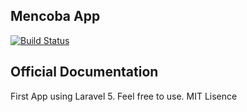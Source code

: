 ## Mencoba App

[![Build Status](https://travis-ci.org/mucill/mencoba.svg)](https://travis-ci.org/mucill/mencoba)

## Official Documentation

First App using Laravel 5. Feel free to use. 
MIT Lisence